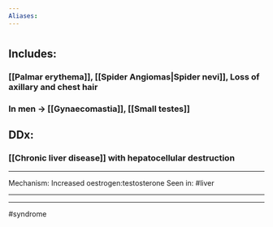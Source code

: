 ```yaml
---
Aliases:
---
```

# 
## Includes:
### [[Palmar erythema]], [[Spider Angiomas|Spider nevi]], Loss of axillary and chest hair
### In men -> [[Gynaecomastia]], [[Small testes]]
## DDx:
### [[Chronic liver disease]] with hepatocellular destruction

---
Mechanism: Increased oestrogen:testosterone
Seen in: #liver 

---


---
#syndrome 